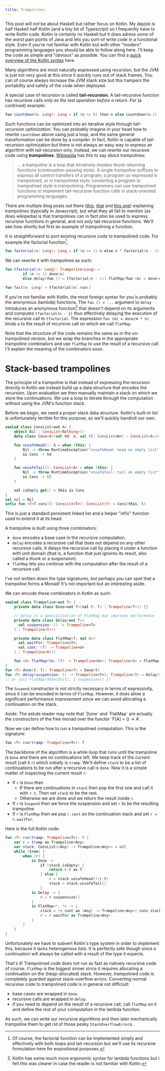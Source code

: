 ```yaml
---
title: Trampolines
---
```

This post will *not* be about Haskell but rather focus on Kotlin.
My dayjob is half Haskell half Kotlin (and a tiny bit of Typescript) so I frequently have to write Kotlin code.
Kotlin is certainly no Haskell but it does adress *some* of the *worst* pain points of Java and lets you sort-of write code in a functional style.
Even if you're not familiar with Kotlin but with other "modern" programming languages you should be able to follow along here.
I'll keep the code as simple and "obvious" as possible.
You can find a [quick overview of the Kotlin syntax][5] here.

Many algorithms are most naturally expressed using recursion, but the JVM is just not very good at this since it quickly runs out of stack frames.
You can of course always increase the JVM stack size but this hampers the portability and safety of the code when deployed.

A special case of recursion is called **tail-recursion**.
A tail-recursive function has recursive calls *only as the last operation before a return*.
For (a contrived) example:

```kotlin
fun countdown(n: Long): Long = if (n <= 0) then n else countdown(n-1)
```

Such functions can be optimized into an iterative style through *tail-recursion optimization*.
You can probably imagine in your head how to rewrite `countdown` above using just a loop, and the same general transformation can be done by a compiler.
In fact, Kotlin is capable of tail-recursion optimization but there is not always an easy way to express an algorithm with tail-recursion only.
Instead, we can rewrite our recursive code using **trampolines**.
[Wikipedia][1] has this to say about trampolines:

> ... a trampoline is a loop that iteratively invokes thunk-returning functions (continuation-passing style). A single trampoline suffices to express all control transfers of a program; a program so expressed is trampolined, or in trampolined style; converting a program to trampolined style is trampolining. Programmers can use trampolined functions to implement tail-recursive function calls in stack-oriented programming languages.

There are multiple blog posts out there ([this][2], [that][3] and [this one][4]) explaining trampolines (typically in Javascript), but what they all fail to mention (as does wikipedia) is that trampolines can in fact *also* be used to express recursive functions in general, and not *only* tail-recursive functions.
We'll see how shortly but first an example of trampolining a function.

It is straightforward to port existing recursive code to trampolined code.
For example the factorial function[^fn1].

```kotlin
fun factorial(n: Long): Long = if (n <= 1) n else n * factorial(n - 1)
```

We can rewrite it with trampolines as such:

```kotlin
fun tfactorial(n: Long): Trampoline<Long> =
        if (n <= 1) done(n)
        else delay(fun () = tfactorial(n - 1)).flatMap(fun (m) = done(m * n))

fun fact(n: Long) = tfactorial(n).run()
```

If you're not familiar with Kotlin, the most foreign syntax for you is probably the anonymous (lambda) functions.
The `fun () = ...` argument to `delay` introduces an anonymous function[^fn2] that doesn't depend on its arguments and computes `tfactorial(n - 1)` thus effectively delaying the execution of the recursive call to `tfactorial`.
The expression `fun (m) = done(m * n)` binds `m` to the result of recursive call on which we call `flatMap`.

Note that the structure of the code remains the same as in the un-trampolined version, but we wrap the branches in the appropriate trampoline combinators and use `flatMap` to use the result of a recursive call.
I'll explain the meaning of the combinators soon.

# Stack-based trampolines
The principle of a trampoline is that instead of expressing the recursion directly in Kotlin we instead build up a data structure that encodes the recursion.
Upon evaluation we then manually maintain a stack on which we store the continuations.
We use a loop to iterate through the computation without using the JVM's function stack.

Before we begin, we need a proper stack data structure.
Kotlin's built-in list is unfortunately terrible for this purpose, so we'll quickly handroll our own.

```kotlin
sealed class ConsList<out A> {
    object Nil : ConsList<Nothing>()
    data class Cons<A>(val hd: A, val tl: ConsList<A>) : ConsList<A>()

    fun unsafeHead(): A = when (this) {
        Nil -> throw RuntimeException("unsafeHead: head on empty list")
        is Cons -> hd
    }

    fun unsafeTail(): ConsList<A> = when (this) {
        Nil -> throw RuntimeException("unsafeTail: tail on empty list")
        is Cons -> tl
    }

    val isEmpty get() = this is Cons
}
val nil = Nil
infix fun <T>T.cons(l: ConsList<T>): ConsList<T> = Cons(this, l)
```
This is just a standard persistent linked list and a helper "infix" function used to extend it at its head.

A trampoline is built using three combinators:

- `done` encodes a base case in the recursive computation.
- `delay` encodes a recursive call that does not depend on any other recursive calls.
   It delays the recursive call by placing it under a function with unit domain (that is, a function that just ignores its result, also called a *thunk* or a *suspension*).
- `flatMap` lets you continue with the computation after the result of a recursive call.

I've not written down the type signatures, but perhaps you can spot that a trampoline forms a Monad!
It's not important but an interesting aside.

We can encode these combinators in Kotlin as such:

```kotlin
sealed class Trampoline<out T> {
    private data class Done<out T>(val t: T) : Trampoline<T>() {}

    // Delay is a specialization of FlatMap but improves performance
    private data class Delay<out T>(
      val suspension: () -> Trampoline<T>
    ) : Trampoline<T>()

    private data class FlatMap<T, out U>(
      val waitFor: Trampoline<T>,
      val cont: (T) -> Trampoline<U>
    ) : Trampoline<U>()

    fun <U> flatMap(to: (T) -> Trampoline<U>): Trampoline<U> = FlatMap(this, to)
}
fun <T> done(t: T): Trampoline<T> = Done(t)
fun <T> delay(suspension: () -> Trampoline<T>): Trampoline<T> = Delay(suspension)
// or just FlatMap(done(Unit), { suspension() })
```

The `Suspend` constructor is not strictly necessary in terms of expressivity, since it can be encoded in terms of `FlatMap`.
However, it does allow a significant performance improvement since we can avoid allocating a continuation on the stack.

<aside class="notice">
Aside: The astute reader may note that `Done` and `FlatMap` are actually the constructors of the free monad over the functor `F[A] = () → A`.
</aside>

Now we can define how to run a trampolined computation. This is the signature:

```kotlin
fun <T> run(tramp: Trampoline<T>): T
```
The backbone of the algorithm is a while loop that runs until the trampoline is `Done` *and* there are no continuations left.
We keep track of the current result (call it `r`) which initially is `tramp`.
We'll define `stack` to be a list of continuations to be run after a recursive call is `done`.
Now it is a simple matter of inspecting the current result `r`:

- If `r` is `Done` then
  - If there are continuations in `stack` then pop the first one and call it with `r.t`.
    Then set `stack` to be the rest.
  - Otherwise we are done and we return the result inside `r`.
- If `r` is `Suspend` then we force the suspension and set `r` to be the resulting trampoline.
- If `r` is `FlatMap` then we pop `r.cont` on the continuation stack and set `r = r.waitFor`.

Here is the full Kotlin code:

```kotlin
fun <T> run(tramp: Trampoline<T>): T {
    var r = tramp as Trampoline<Any>
    var stack: ConsList<(Any) -> Trampoline<Any>> = nil
    while (true) {
        when (r) {
            is Done ->
                if (stack.isEmpty) {
                    return r.t as T
                } else {
                    r = stack.unsafeHead()(r.t)
                    stack = stack.unsafeTail()
                }
            is Delay -> {
                r = r.suspension()
            }
            is FlatMap<*, *> -> {
                stack = (r.cont as (Any) -> Trampoline<Any>) cons stack
                r = r.waitFor as Trampoline<Any>
            }
        }
    }
}
```

Unfortunately we have to subvert Kotlin's type system in order to implement this, because it lacks heterogenous lists.
It is perfectly safe though since a continuation will always be called with a result of the type it expects.

That's it!
Trampolined code does not run as fast as natively recursive code of course.
`FlatMap` is the biggest sinner since it requires allocating a continuation on the (heap-allocated) stack.
However, trampolined code is completely guarded against stack-overflow errors.
Converting normal recursive code to trampolined code is in general not difficiult:

- base cases are wrapped in `done`.
- recursive calls are wrapped in `delay`.
- if you need to depend on the result of a recursive call, call `flatMap` on it and define the rest of your computation in the lambda function.

As such, we can write our recursive algorithms and then later mechanically trampoline them to get rid of those pesky `StackOverflowError`s.

[1]:https://en.wikipedia.org/wiki/Trampoline_(computing)
[2]:https://blog.logrocket.com/using-trampolines-to-manage-large-recursive-loops-in-javascript-d8c9db095ae3
[3]:https://www.datchley.name/recursion-tail-calls-and-trampolines/
[4]:http://raganwald.com/2013/03/28/trampolines-in-javascript.html
[5]:https://kotlinlang.org/docs/reference/basic-syntax.html
[^fn1]: Of course, the factorial function can be implemented simply and effectively with both loops and tail-recursion but we'll use its recursive formulation here for expositional purposes.
[^fn2]: Kotlin has some much more ergonomic syntax for lambda functions but I felt this was clearer in case the reader is not familiar with Kotlin.

